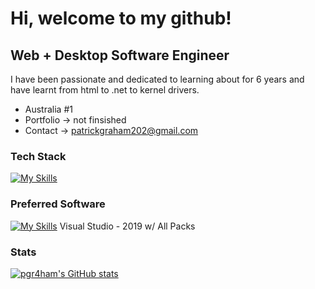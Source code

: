 Hi, welcome to my github!
======================

Web + Desktop Software Engineer
-------------

I have been passionate and dedicated to learning about for 6 years and have learnt from html to .net to kernel drivers.

* Australia #1
* Portfolio -> not finsished
* Contact -> patrickgraham202@gmail.com
### Tech Stack
[![My Skills](https://skillicons.dev/icons?i=c,cs,cpp,dotnet,html,css,js,react,java,lua,py)](https://skillicons.dev)

### Preferred Software
[![My Skills](https://skillicons.dev/icons?i=visualstudio,vscode,atom)](https://skillicons.dev)
Visual Studio - 2019 w/ All Packs

### Stats
<a href="http://www.github.com/pgr4ham"><img src="https://github-readme-stats.vercel.app/api?username=pgr4ham&show_icons=true&hide=&count_private=true&title_color=5608bd&text_color=ffffff&icon_color=5608bd&bg_color=1c1917&hide_border=true&show_icons=true" alt="pgr4ham's GitHub stats" /></a>
